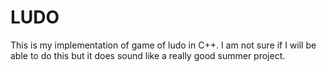 # LUDO
This is my implementation of game of ludo in C++. I am not sure if I will be able to do this but it does sound like a really good summer project.

